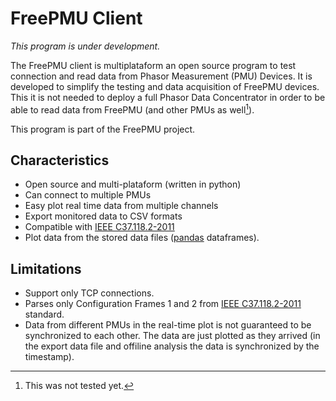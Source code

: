 # FreePMU Client

*This program is under development.*

The FreePMU client is multiplataform an open source program to test connection and read data from Phasor Measurement (PMU) Devices. It is developed to simplify the testing and data acquisition of FreePMU devices. This it is not needed to deploy a full Phasor Data Concentrator in order to be able to read data from FreePMU (and other PMUs as well[^1]).

This program is part of the FreePMU project.

## Characteristics

* Open source and multi-plataform (written in python)
* Can connect to multiple PMUs
* Easy plot real time data from multiple channels
* Export monitored data to CSV formats
* Compatible with [IEEE C37.118.2-2011](https://ieeexplore.ieee.org/document/6111222)
* Plot data from the stored data files ([pandas](https://pandas.pydata.org/) dataframes).

## Limitations

* Support only TCP connections.
* Parses only Configuration Frames 1 and 2 from  [IEEE C37.118.2-2011](https://ieeexplore.ieee.org/document/6111222) standard.
* Data from different PMUs in the real-time plot  is not guaranteed to be synchronized to each other. The data are just plotted as they arrived (in the export data file and offiline analysis the data is synchronized by the timestamp).


[^1]: This was not tested yet.